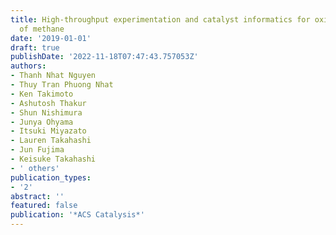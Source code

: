 ```yaml
---
title: High-throughput experimentation and catalyst informatics for oxidative coupling
  of methane
date: '2019-01-01'
draft: true
publishDate: '2022-11-18T07:47:43.757053Z'
authors:
- Thanh Nhat Nguyen
- Thuy Tran Phuong Nhat
- Ken Takimoto
- Ashutosh Thakur
- Shun Nishimura
- Junya Ohyama
- Itsuki Miyazato
- Lauren Takahashi
- Jun Fujima
- Keisuke Takahashi
- ' others'
publication_types:
- '2'
abstract: ''
featured: false
publication: '*ACS Catalysis*'
---
```



